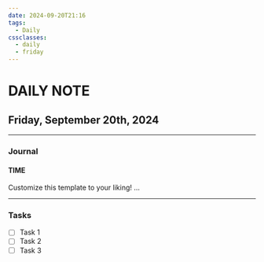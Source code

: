 ```yaml
---
date: 2024-09-20T21:16
tags:
  - Daily
cssclasses:
  - daily
  - friday
---
```

# DAILY NOTE
## Friday, September 20th, 2024
***
### Journal
#### TIME
Customize this template to your liking!
...
***
### Tasks
- [ ] Task 1
- [ ] Task 2
- [ ] Task 3